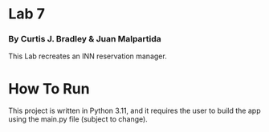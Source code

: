 # Lab 7 
### By Curtis J. Bradley & Juan Malpartida
This Lab recreates an INN reservation manager. 

# How To Run
This project is written in Python 3.11, and it requires the user to build 
the app using the main.py file (subject to change).